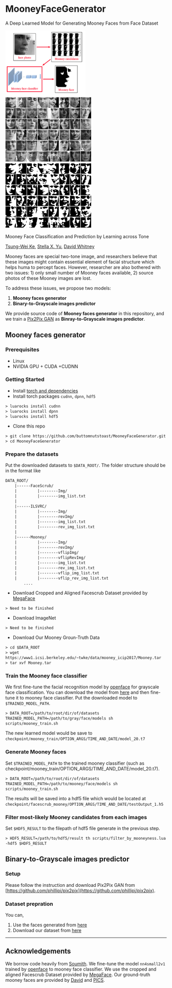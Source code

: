 # MooneyFaceGenerator
A Deep Learned Model for Generating Mooney Faces from Face Dataset

<img src="imgs/pipeline.png" width="250px"/>      <img src="imgs/facescrub_gray.png" width="270px"/>      <img src="imgs/facescrub_bw.png" width="270px"/>

Mooney Face Classification and Prediction by Learning across Tone

[Tsung-Wei Ke](https://www1.icsi.berkeley.edu/~twke/), [Stella X. Yu](https://www1.icsi.berkeley.edu/~stellayu/), [David Whitney](https://whitneylab.berkeley.edu/david_whitney.html)

Mooney faces are special two-tone image, and researchers believe that these images might contain essential element of facial structure which helps huma to percept faces. However, researcher are also bothered with two issues: 1) only small number of Mooney faces available, 2) source photos of these Mooney images are lost.

To address these issues, we propose two models:

1. **Mooney faces generator**
2. **Binary-to-Grayscale images predictor**

We provide source code of **Mooney faces generator** in this repository, and we train a [Pix2Pix GAN](https://phillipi.github.io/pix2pix/) as **Binray-to-Grayscale images predictor**.

## Mooney faces generator

### Prerequisites
* Linux
* NVIDIA GPU + CUDA +CUDNN

### Getting Started
* Install [torch and dependencies](https://github.com/torch/distro)
* Install torch packages `cudnn`, `dpnn`, `hdf5`

```
> luarocks install cudnn
> luarocks install dpnn
> luarocks install hdf5
```

* Clone this repo
```
> git clone https://github.com/buttomnutstoast/MooneyFaceGenerator.git
> cd MooneyFaceGenerator
```

### Prepare the datasets
Put the downloaded datasets to `$DATA_ROOT/`. The folder structure should be in the format like
```
DATA_ROOT/
    |------FaceScrub/
    |         |--------Img/
    |         |--------img_list.txt
    |
    |------ILSVRC/
    |         |--------Img/
    |         |--------revImg/
    |         |--------img_list.txt
    |         |--------rev_img_list.txt
    |
    |------Mooney/
    |         |--------Img/
    |         |--------revImg/
    |         |--------vflipImg/
    |         |--------vflipRevImg/
    |         |--------img_list.txt
    |         |--------rev_img_list.txt
    |         |--------vflip_img_list.txt
    |         |--------vflip_rev_img_list.txt
        ....
 ```

* Download Cropped and Aligned Facescrub Dataset provided by [MegaFace](http://megaface.cs.washington.edu/participate/challenge.html)
```
> Need to be finished
```

* Download ImageNet
```
> Need to be finished
```

* Download Our Mooney Groun-Truth Data
```
> cd $DATA_ROOT
> wget https://www1.icsi.berkeley.edu/~twke/data/mooney_icip2017/Mooney.tar
> tar xvf Mooney.tar
```

### Train the Mooney face classifier
We first fine-tune the facial recognition model by [openface](https://cmusatyalab.github.io/openface/) for grayscale face classification. You can download the model from [here](https://www1.icsi.berkeley.edu/~twke/data/mooney_icip2017/nn4small2v1_gray_face.t7) and then fine-tune it to mooney face classifier. Put the downloaded model to `$TRAINED_MODEL_PATH`.
```
> DATA_ROOT=/path/to/root/dir/of/datasets TRAINED_MODEL_PATH=/path/to/gray/face/models sh scripts/mooney_train.sh
```
The new learned model would be save to `checkpoint/mooney_train/OPTION_ARGS/TIME_AND_DATE/model_20.t7`

### Generate Mooney faces
Set `$TRAINED_MODEL_PATH` to the trained mooney classifier (such as checkpoint/mooney_train/OPTION_ARGS/TIME_AND_DATE/model_20.t7).
```
> DATA_ROOT=/path/to/root/dir/of/datasets TRAINED_MODEL_PATH=/path/to/mooney/face/models sh scripts/mooney_train.sh
```
The results will be saved into a hdf5 file which would be located at `checkpoint/facescrub_mooney/OPTION_ARGS/TIME_AND_DATE/testOutput_1.h5`


### Filter most-likely Mooney candidates from each images
Set `$HDF5_RESULT` to the filepath of hdf5 file generate in the previous step.
```
> HDF5_RESULT=/path/to/hdf5/result th scripts/filter_by_mooneyness.lua -hdf5 $HDF5_RESULT
```

## Binary-to-Grayscale images predictor

### Setup
Please follow the instruction and download Pix2Pix GAN from [https://github.com/phillipi/pix2pix](https://github.com/phillipi/pix2pix).

### Dataset prepration
You can,

1. Use the faces generated from [here](https://github.com/buttomnutstoast/MooneyFaceGenerator/blob/master/README.md#generate-mooney-faces)
2. Download our dataset from [here](https://www1.icsi.berkeley.edu/~twke/data/mooney_icip2017/mooney_facescrub.tar)

---

## Acknowledgements
We borrow code heavily from [Soumith](https://github.com/soumith/imagenet-multiGPU.torch). We fine-tune the model `nn4small2v1` trained by [openface](https://cmusatyalab.github.io/openface/) to mooney face classifier. We use the cropped and aligned Facescrub Dataset provided by [MegaFace](http://megaface.cs.washington.edu/). Our ground-truth mooney faces are provided by [David](https://whitneylab.berkeley.edu/david_whitney.html) and [PICS](http://pics.stir.ac.uk/).
